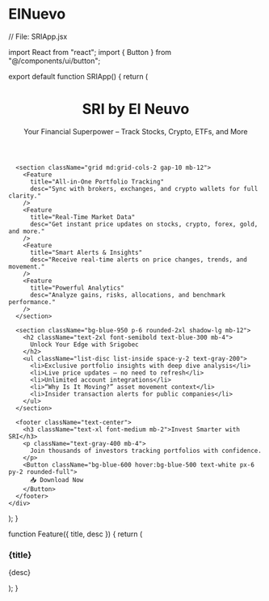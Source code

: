 # ElNuevo
// File: SRIApp.jsx

import React from "react";
import { Button } from "@/components/ui/button";

export default function SRIApp() {
  return (
    <div className="bg-gray-950 text-white min-h-screen p-6 font-sans">
      <header className="text-center mb-12">
        <h1 className="text-4xl font-bold text-blue-400">SRI by El Neuvo</h1>
        <p className="mt-2 text-lg text-gray-300">
          Your Financial Superpower – Track Stocks, Crypto, ETFs, and More
        </p>
      </header>

      <section className="grid md:grid-cols-2 gap-10 mb-12">
        <Feature
          title="All-in-One Portfolio Tracking"
          desc="Sync with brokers, exchanges, and crypto wallets for full clarity."
        />
        <Feature
          title="Real-Time Market Data"
          desc="Get instant price updates on stocks, crypto, forex, gold, and more."
        />
        <Feature
          title="Smart Alerts & Insights"
          desc="Receive real-time alerts on price changes, trends, and movement."
        />
        <Feature
          title="Powerful Analytics"
          desc="Analyze gains, risks, allocations, and benchmark performance."
        />
      </section>

      <section className="bg-blue-950 p-6 rounded-2xl shadow-lg mb-12">
        <h2 className="text-2xl font-semibold text-blue-300 mb-4">
          Unlock Your Edge with Srigobec
        </h2>
        <ul className="list-disc list-inside space-y-2 text-gray-200">
          <li>Exclusive portfolio insights with deep dive analysis</li>
          <li>Live price updates – no need to refresh</li>
          <li>Unlimited account integrations</li>
          <li>“Why Is It Moving?” asset movement context</li>
          <li>Insider transaction alerts for public companies</li>
        </ul>
      </section>

      <footer className="text-center">
        <h3 className="text-xl font-medium mb-2">Invest Smarter with SRI</h3>
        <p className="text-gray-400 mb-4">
          Join thousands of investors tracking portfolios with confidence.
        </p>
        <Button className="bg-blue-600 hover:bg-blue-500 text-white px-6 py-2 rounded-full">
          📥 Download Now
        </Button>
      </footer>
    </div>
  );
}

function Feature({ title, desc }) {
  return (
    <div className="bg-gray-900 p-6 rounded-xl shadow-md">
      <h3 className="text-xl font-semibold text-blue-400 mb-2">{title}</h3>
      <p className="text-gray-300">{desc}</p>
    </div>
  );
}